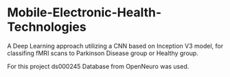 # Mobile-Electronic-Health-Technologies

A  Deep Learning approach utilizing a CNN based on Inception V3 model, for classifing fMRI scans to Parkinson Disease group or Healthy group.

For this project ds000245 Database from OpenNeuro was used.
